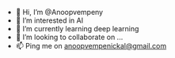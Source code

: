 - 👋 Hi, I’m @Anoopvempeny
- 👀 I’m interested in AI
- 🌱 I’m currently learning deep learning
- 💞️ I’m looking to collaborate on ...
- 📫 Ping me on anoopvempenickal@gmail.com

<!---
Anoopvempeny/Anoopvempeny is a ✨ special ✨ repository because its `README.md` (this file) appears on your GitHub profile.
You can click the Preview link to take a look at your changes.
--->
